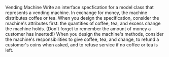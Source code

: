Vending Machine
Write an interface specfication for a model class that represents a vending machine. In exchange for money, the machine distributes coffee or tea. When you design the specification, consider the machine's attributes first: the quantities of coffee, tea, and excess change the machine holds. (Don't forget to remember the amount of money a customer has inserted!) When you design the machine's methods, consider the machine's responsibilities to give coffee, tea, and change, to refund a customer's coins when asked, and to refuse service if no coffee or tea is left.
 
